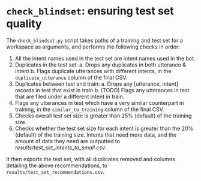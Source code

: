 # `check_blindset`: ensuring test set quality

The `check_blindset.py` script takes paths of a training and test set for a workspace as arguments, and performs the following checks in order:

1. All the intent names used in the test set are intent names used in the bot.
2. Duplicates in the test set:
   a. Drops any duplicates in both utterance & intent
   b. Flags duplicate utterances with different intents, in the `duplicate_utterance` column of the final CSV.
3. Duplicates between test and train:
   a. Drops any [utterance, intent] records in test that exist in train
   b. (TODO) Flags any utterances in test that are filed under a different intent in train.
4. Flags any utterances in test which have a very similar counterpart in training, in the `similar_to_training` column of the final CSV.
5. Checks overall test set size is greater than 25% (default) of the training size.
6. Checks whether the test set size for each intent is greater than the 20% (default) of the training size. Intents that need more data, and the amount of data they need are outputted to *results/test_set_intents_to_small.csv*.

It then exports the test set, with all duplicates removed and columns detailing the above recommendations, to `results/test_set_recommendations.csv`.
